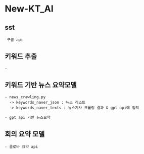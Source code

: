 # New-KT_AI
## sst
    -구글 api 
## 키워드 추출
    -
    
## 키워드 기반 뉴스 요약모델
    - news_crawling.py 
      -> keywords_naver_json : 뉴스 리스트
      -> keywords_naver_texts : 뉴스기사 크롤링 결과 & gpt api에 입력
      
    - gpt api 기반 뉴스요약
  
## 회의 요약 모델
    - 클로바 요약 api
